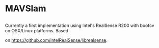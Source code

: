 # MAVSlam

## 



Currently a first implementation using Intel's RealSense R200 with boofcv on OSX/Linux platforms. Based

on https://github.com/IntelRealSense/librealsense.